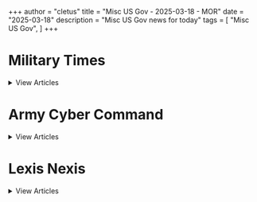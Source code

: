 +++ 
author = "cletus"
title = "Misc US Gov - 2025-03-18 - MOR"
date = "2025-03-18"
description = "Misc US Gov news for today"
tags = [
    "Misc US Gov",
]
+++

# Military Times

<details>
<summary>View Articles</summary>
<br>

<input type='checkbox' name='article_4298' value='https://www.militarytimes.com/smr/transition-guide/' /> 4298 - <a href='https://www.google.com/search?q=www.militarytimes.com+Transition+GuideOpens+in+new+window' target='_blank' rel='noopener noreferrer'>Search - </a> <a href='https://12ft.io/https://www.militarytimes.com/smr/transition-guide/' target='_blank' rel='noopener noreferrer'>Transition GuideOpens in new window</a><br>

<input type='checkbox' name='article_4299' value='https://www.militarytimes.com/smr/benefits-guide/' /> 4299 - <a href='https://www.google.com/search?q=www.militarytimes.com+Benefits+GuideOpens+in+new+window' target='_blank' rel='noopener noreferrer'>Search - </a> <a href='https://12ft.io/https://www.militarytimes.com/smr/benefits-guide/' target='_blank' rel='noopener noreferrer'>Benefits GuideOpens in new window</a><br>

<input type='checkbox' name='article_4300' value='https://www.militarytimes.com/off-duty/gearscout/' /> 4300 - <a href='https://www.google.com/search?q=www.militarytimes.com+Gear+ScoutOpens+in+new+window' target='_blank' rel='noopener noreferrer'>Search - </a> <a href='https://12ft.io/https://www.militarytimes.com/off-duty/gearscout/' target='_blank' rel='noopener noreferrer'>Gear ScoutOpens in new window</a><br>

<input type='checkbox' name='article_4301' value='https://www.militarytimes.com/m/military-times-rss-feeds/' /> 4301 - <a href='https://www.google.com/search?q=www.militarytimes.com+RSS+FeedsOpens+in+new+window' target='_blank' rel='noopener noreferrer'>Search - </a> <a href='https://12ft.io/https://www.militarytimes.com/m/military-times-rss-feeds/' target='_blank' rel='noopener noreferrer'>RSS FeedsOpens in new window</a><br>

</details>


# Army Cyber Command

<details>
<summary>View Articles</summary>
<br>

<input type='checkbox' name='article_4302' value='https://breakingdefense.com/tag/army-cyber-command/off-duty/movies-video-games' /> 4302 - <a href='https://www.google.com/search?q=breakingdefense.com+Military+Movies+%26+Video+Games' target='_blank' rel='noopener noreferrer'>Search - </a> <a href='https://12ft.io/https://breakingdefense.com/tag/army-cyber-command/off-duty/movies-video-games' target='_blank' rel='noopener noreferrer'>Military Movies & Video Games</a><br>

<input type='checkbox' name='article_4303' value='https://breakingdefense.com/tag/army-cyber-command/news/your-military/2025/03/18/the-p-51-mustang-and-the-man-who-won-the-world-war-ii-air-war-with-it/' /> 4303 - <a href='https://www.google.com/search?q=breakingdefense.com+The+P-51+Mustang+and+the+man+who+won+the+World+War+II+air+war+with+it' target='_blank' rel='noopener noreferrer'>Search - </a> <a href='https://12ft.io/https://breakingdefense.com/tag/army-cyber-command/news/your-military/2025/03/18/the-p-51-mustang-and-the-man-who-won-the-world-war-ii-air-war-with-it/' target='_blank' rel='noopener noreferrer'>The P-51 Mustang and the man who won the World War II air war with it</a><br>

<input type='checkbox' name='article_4304' value='https://breakingdefense.com/tag/army-cyber-command/news/your-air-force/2025/03/18/south-dakota-airman-charged-in-killing-of-woman-missing-since-august/' /> 4304 - <a href='https://www.google.com/search?q=breakingdefense.com+South+Dakota+airman+charged+in+killing+of+woman+missing+since+August' target='_blank' rel='noopener noreferrer'>Search - </a> <a href='https://12ft.io/https://breakingdefense.com/tag/army-cyber-command/news/your-air-force/2025/03/18/south-dakota-airman-charged-in-killing-of-woman-missing-since-august/' target='_blank' rel='noopener noreferrer'>South Dakota airman charged in killing of woman missing since August</a><br>

<input type='checkbox' name='article_4305' value='https://breakingdefense.com/tag/army-cyber-command/news/your-military/2025/03/17/us-strikes-dozens-of-houthi-sites-in-yemen-as-broader-campaign-begins/' /> 4305 - <a href='https://www.google.com/search?q=breakingdefense.com+US+strikes+dozens+of+Houthi+sites+in+Yemen+as+broader+campaign+begins' target='_blank' rel='noopener noreferrer'>Search - </a> <a href='https://12ft.io/https://breakingdefense.com/tag/army-cyber-command/news/your-military/2025/03/17/us-strikes-dozens-of-houthi-sites-in-yemen-as-broader-campaign-begins/' target='_blank' rel='noopener noreferrer'>US strikes dozens of Houthi sites in Yemen as broader campaign begins</a><br>

<input type='checkbox' name='article_4306' value='https://breakingdefense.com/tag/army-cyber-command/news/your-military/2025/03/15/this-philippine-scout-fired-his-rifle-with-one-hand-to-save-his-squad/' /> 4306 - <a href='https://www.google.com/search?q=breakingdefense.com+This+Philippine+Scout+fired+his+rifle+with+one+hand+to+save+his+squad' target='_blank' rel='noopener noreferrer'>Search - </a> <a href='https://12ft.io/https://breakingdefense.com/tag/army-cyber-command/news/your-military/2025/03/15/this-philippine-scout-fired-his-rifle-with-one-hand-to-save-his-squad/' target='_blank' rel='noopener noreferrer'>This Philippine Scout fired his rifle with one hand to save his squad</a><br>

<input type='checkbox' name='article_4307' value='https://breakingdefense.com/tag/army-cyber-command/news/your-military/2025/03/14/meet-lt-preston-one-of-the-only-pt-crewmen-to-be-awarded-the-moh/' /> 4307 - <a href='https://www.google.com/search?q=breakingdefense.com+Meet+Lt.+Preston%2C+one+of+the+only+PT+crewmen+to+be+awarded+the+MOH' target='_blank' rel='noopener noreferrer'>Search - </a> <a href='https://12ft.io/https://breakingdefense.com/tag/army-cyber-command/news/your-military/2025/03/14/meet-lt-preston-one-of-the-only-pt-crewmen-to-be-awarded-the-moh/' target='_blank' rel='noopener noreferrer'>Meet Lt. Preston, one of the only PT crewmen to be awarded the MOH</a><br>

<input type='checkbox' name='article_4308' value='https://breakingdefense.com/tag/army-cyber-command/global/mideast-africa/2025/03/14/islamic-state-leader-for-iraq-and-syria-killed-iraq-says/' /> 4308 - <a href='https://www.google.com/search?q=breakingdefense.com+Islamic+State+leader+for+Iraq+and+Syria+killed%2C+Iraq+says' target='_blank' rel='noopener noreferrer'>Search - </a> <a href='https://12ft.io/https://breakingdefense.com/tag/army-cyber-command/global/mideast-africa/2025/03/14/islamic-state-leader-for-iraq-and-syria-killed-iraq-says/' target='_blank' rel='noopener noreferrer'>Islamic State leader for Iraq and Syria killed, Iraq says</a><br>

<input type='checkbox' name='article_4309' value='https://breakingdefense.com/tag/army-cyber-command/news/your-military/2025/03/17/dod-commits-98-million-to-study-psychedelics-for-active-duty-troops/' /> 4309 - <a href='https://www.google.com/search?q=breakingdefense.com+DOD+commits+%249.8+million+to+study+psychedelics+for+active-duty+troops' target='_blank' rel='noopener noreferrer'>Search - </a> <a href='https://12ft.io/https://breakingdefense.com/tag/army-cyber-command/news/your-military/2025/03/17/dod-commits-98-million-to-study-psychedelics-for-active-duty-troops/' target='_blank' rel='noopener noreferrer'>DOD commits $9.8 million to study psychedelics for active-duty troops</a><br>

<input type='checkbox' name='article_4310' value='https://breakingdefense.com/tag/army-cyber-command/news/your-military/2025/03/17/dod-leadership-firings-spark-concerns-over-support-for-female-officers/' /> 4310 - <a href='https://www.google.com/search?q=breakingdefense.com+DOD+leadership+firings+spark+concerns+over+support+for+female+officers' target='_blank' rel='noopener noreferrer'>Search - </a> <a href='https://12ft.io/https://breakingdefense.com/tag/army-cyber-command/news/your-military/2025/03/17/dod-leadership-firings-spark-concerns-over-support-for-female-officers/' target='_blank' rel='noopener noreferrer'>DOD leadership firings spark concerns over support for female officers</a><br>

<input type='checkbox' name='article_4311' value='https://breakingdefense.com/tag/army-cyber-command/veterans/2025/03/17/va-leaders-roll-back-policy-ensuring-medical-care-for-transgender-vets/' /> 4311 - <a href='https://www.google.com/search?q=breakingdefense.com+VA+leaders+announce+end+to+all+transgender-related+care+for+vets' target='_blank' rel='noopener noreferrer'>Search - </a> <a href='https://12ft.io/https://breakingdefense.com/tag/army-cyber-command/veterans/2025/03/17/va-leaders-roll-back-policy-ensuring-medical-care-for-transgender-vets/' target='_blank' rel='noopener noreferrer'>VA leaders announce end to all transgender-related care for vets</a><br>

<input type='checkbox' name='article_4312' value='https://breakingdefense.com/tag/army-cyber-command/news/pentagon-congress/2025/03/14/senate-passes-six-month-funding-bill-to-avoid-government-shutdown/' /> 4312 - <a href='https://www.google.com/search?q=breakingdefense.com+Senate+passes+six-month+funding+bill+to+avoid+government+shutdown' target='_blank' rel='noopener noreferrer'>Search - </a> <a href='https://12ft.io/https://breakingdefense.com/tag/army-cyber-command/news/pentagon-congress/2025/03/14/senate-passes-six-month-funding-bill-to-avoid-government-shutdown/' target='_blank' rel='noopener noreferrer'>Senate passes six-month funding bill to avoid government shutdown</a><br>

<input type='checkbox' name='article_4313' value='https://breakingdefense.com/tag/army-cyber-command/military-benefits-guide/' /> 4313 - <a href='https://www.google.com/search?q=breakingdefense.com+Your+2024+Military+Times+Pay+and+Benefits+Guide' target='_blank' rel='noopener noreferrer'>Search - </a> <a href='https://12ft.io/https://breakingdefense.com/tag/army-cyber-command/military-benefits-guide/' target='_blank' rel='noopener noreferrer'>Your 2024 Military Times Pay and Benefits Guide</a><br>

<input type='checkbox' name='article_4314' value='https://breakingdefense.com/tag/army-cyber-command/pay-benefits/mil-money/2024/04/02/no-snakes-in-couches-what-to-know-for-a-smooth-pcs-move-in-2024/' /> 4314 - <a href='https://www.google.com/search?q=breakingdefense.com+What+to+know+for+a+smooth+PCS+move+in+2024' target='_blank' rel='noopener noreferrer'>Search - </a> <a href='https://12ft.io/https://breakingdefense.com/tag/army-cyber-command/pay-benefits/mil-money/2024/04/02/no-snakes-in-couches-what-to-know-for-a-smooth-pcs-move-in-2024/' target='_blank' rel='noopener noreferrer'>What to know for a smooth PCS move in 2024</a><br>

<input type='checkbox' name='article_4315' value='https://breakingdefense.com/tag/army-cyber-command/news/your-military/2025/03/14/dod-schools-allowed-to-resume-athletic-events-this-weekend-after-pause/' /> 4315 - <a href='https://www.google.com/search?q=breakingdefense.com+DOD+schools+allowed+to+resume+athletic+events+this+weekend+after+pause' target='_blank' rel='noopener noreferrer'>Search - </a> <a href='https://12ft.io/https://breakingdefense.com/tag/army-cyber-command/news/your-military/2025/03/14/dod-schools-allowed-to-resume-athletic-events-this-weekend-after-pause/' target='_blank' rel='noopener noreferrer'>DOD schools allowed to resume athletic events this weekend after pause</a><br>

<input type='checkbox' name='article_4316' value='https://breakingdefense.com/tag/army-cyber-command/pay-benefits/military-benefits/health-care/2025/03/13/military-families-face-four-key-health-care-deadlines-by-march-31/' /> 4316 - <a href='https://www.google.com/search?q=breakingdefense.com+Military+families+face+four+key+health+care+deadlines+by+March+31' target='_blank' rel='noopener noreferrer'>Search - </a> <a href='https://12ft.io/https://breakingdefense.com/tag/army-cyber-command/pay-benefits/military-benefits/health-care/2025/03/13/military-families-face-four-key-health-care-deadlines-by-march-31/' target='_blank' rel='noopener noreferrer'>Military families face four key health care deadlines by March 31</a><br>

<input type='checkbox' name='article_4317' value='https://breakingdefense.com/tag/army-cyber-command/opinion/2025/03/13/peace-or-no-peace-america-can-and-should-arm-ukraine/' /> 4317 - <a href='https://www.google.com/search?q=breakingdefense.com+Peace+or+no+peace%2C+America+can+and+should+arm+Ukraine' target='_blank' rel='noopener noreferrer'>Search - </a> <a href='https://12ft.io/https://breakingdefense.com/tag/army-cyber-command/opinion/2025/03/13/peace-or-no-peace-america-can-and-should-arm-ukraine/' target='_blank' rel='noopener noreferrer'>Peace or no peace, America can and should arm Ukraine</a><br>

<input type='checkbox' name='article_4318' value='https://breakingdefense.com/tag/army-cyber-command/pay-benefits/military-benefits/2025/03/11/military-families-tell-us-about-your-household-goods-move/' /> 4318 - <a href='https://www.google.com/search?q=breakingdefense.com+Military+families%3A+Tell+us+about+your+household+goods+move' target='_blank' rel='noopener noreferrer'>Search - </a> <a href='https://12ft.io/https://breakingdefense.com/tag/army-cyber-command/pay-benefits/military-benefits/2025/03/11/military-families-tell-us-about-your-household-goods-move/' target='_blank' rel='noopener noreferrer'>Military families: Tell us about your household goods move</a><br>

<input type='checkbox' name='article_4319' value='https://breakingdefense.com/tag/army-cyber-command/opinion/2025/03/10/there-is-free-riding-among-the-us-military-services-too/' /> 4319 - <a href='https://www.google.com/search?q=breakingdefense.com+There+is+free-riding+among+the+US+military+services%2C+too' target='_blank' rel='noopener noreferrer'>Search - </a> <a href='https://12ft.io/https://breakingdefense.com/tag/army-cyber-command/opinion/2025/03/10/there-is-free-riding-among-the-us-military-services-too/' target='_blank' rel='noopener noreferrer'>There is free-riding among the US military services, too</a><br>

<input type='checkbox' name='article_4320' value='https://breakingdefense.com/tag/army-cyber-command/pay-benefits/military-benefits/2025/03/07/moving-headaches-lead-military-to-slow-new-household-shipping-program/' /> 4320 - <a href='https://www.google.com/search?q=breakingdefense.com+Moving+headaches+lead+military+to+slow+new+household+shipping+program' target='_blank' rel='noopener noreferrer'>Search - </a> <a href='https://12ft.io/https://breakingdefense.com/tag/army-cyber-command/pay-benefits/military-benefits/2025/03/07/moving-headaches-lead-military-to-slow-new-household-shipping-program/' target='_blank' rel='noopener noreferrer'>Moving headaches lead military to slow new household shipping program</a><br>

<input type='checkbox' name='article_4321' value='https://breakingdefense.com/tag/army-cyber-command/opinion/2025/03/06/tiltrotor-will-bring-the-army-off-the-bench-in-the-indo-pacific/' /> 4321 - <a href='https://www.google.com/search?q=breakingdefense.com+Tiltrotor+will+bring+the+Army+off+the+bench+in+the+Indo-Pacific' target='_blank' rel='noopener noreferrer'>Search - </a> <a href='https://12ft.io/https://breakingdefense.com/tag/army-cyber-command/opinion/2025/03/06/tiltrotor-will-bring-the-army-off-the-bench-in-the-indo-pacific/' target='_blank' rel='noopener noreferrer'>Tiltrotor will bring the Army off the bench in the Indo-Pacific</a><br>

<input type='checkbox' name='article_4322' value='https://breakingdefense.com/tag/army-cyber-command/opinion/2025/03/04/america-needs-military-lawyers-willing-to-uphold-its-principles/' /> 4322 - <a href='https://www.google.com/search?q=breakingdefense.com+America+needs+military+lawyers+willing+to+uphold+its+principles' target='_blank' rel='noopener noreferrer'>Search - </a> <a href='https://12ft.io/https://breakingdefense.com/tag/army-cyber-command/opinion/2025/03/04/america-needs-military-lawyers-willing-to-uphold-its-principles/' target='_blank' rel='noopener noreferrer'>America needs military lawyers willing to uphold its principles</a><br>

<input type='checkbox' name='article_4323' value='https://breakingdefense.com/tag/army-cyber-command/opinion/2025/03/04/doge-shouldnt-have-unfettered-pentagon-access/' /> 4323 - <a href='https://www.google.com/search?q=breakingdefense.com+DOGE+shouldn%E2%80%99t+have+unfettered+Pentagon+access' target='_blank' rel='noopener noreferrer'>Search - </a> <a href='https://12ft.io/https://breakingdefense.com/tag/army-cyber-command/opinion/2025/03/04/doge-shouldnt-have-unfettered-pentagon-access/' target='_blank' rel='noopener noreferrer'>DOGE shouldn’t have unfettered Pentagon access</a><br>

<input type='checkbox' name='article_4324' value='https://breakingdefense.com/tag/army-cyber-command/off-duty/military-culture/2024/12/06/life-of-pie-soldier-charged-with-loan-fraud-in-bakery-boondoggle/' /> 4324 - <a href='https://www.google.com/search?q=breakingdefense.com+Life+of+pie%3A+Soldier+charged+with+loan+fraud+in+bakery+boondoggle' target='_blank' rel='noopener noreferrer'>Search - </a> <a href='https://12ft.io/https://breakingdefense.com/tag/army-cyber-command/off-duty/military-culture/2024/12/06/life-of-pie-soldier-charged-with-loan-fraud-in-bakery-boondoggle/' target='_blank' rel='noopener noreferrer'>Life of pie: Soldier charged with loan fraud in bakery boondoggle</a><br>

<input type='checkbox' name='article_4325' value='https://breakingdefense.com/tag/army-cyber-command/news/your-military/2024/11/27/marine-lights-candles-for-romantic-hotel-surprise-sets-room-on-fire/' /> 4325 - <a href='https://www.google.com/search?q=breakingdefense.com+Marine+lights+candles+for+romantic+hotel+surprise%2C+sets+room+on+fire' target='_blank' rel='noopener noreferrer'>Search - </a> <a href='https://12ft.io/https://breakingdefense.com/tag/army-cyber-command/news/your-military/2024/11/27/marine-lights-candles-for-romantic-hotel-surprise-sets-room-on-fire/' target='_blank' rel='noopener noreferrer'>Marine lights candles for romantic hotel surprise, sets room on fire</a><br>

<input type='checkbox' name='article_4326' value='https://breakingdefense.com/tag/army-cyber-command/news/your-military/2024/09/26/did-a-us-f-22-shoot-down-a-ufo-photo-of-aerial-object-adds-to-mystery/' /> 4326 - <a href='https://www.google.com/search?q=breakingdefense.com+Did+a+US+F-22+shoot+down+a+UFO%3F+Photo+of+aerial+object+adds+to+mystery' target='_blank' rel='noopener noreferrer'>Search - </a> <a href='https://12ft.io/https://breakingdefense.com/tag/army-cyber-command/news/your-military/2024/09/26/did-a-us-f-22-shoot-down-a-ufo-photo-of-aerial-object-adds-to-mystery/' target='_blank' rel='noopener noreferrer'>Did a US F-22 shoot down a UFO? Photo of aerial object adds to mystery</a><br>

<input type='checkbox' name='article_4327' value='https://breakingdefense.com/tag/army-cyber-command/news/your-air-force/2024/08/14/air-force-falcons-unveil-glorious-afsoc-themed-football-unis/' /> 4327 - <a href='https://www.google.com/search?q=breakingdefense.com+Air+Force+Falcons+unveil+glorious+AFSOC-themed+football+unis' target='_blank' rel='noopener noreferrer'>Search - </a> <a href='https://12ft.io/https://breakingdefense.com/tag/army-cyber-command/news/your-air-force/2024/08/14/air-force-falcons-unveil-glorious-afsoc-themed-football-unis/' target='_blank' rel='noopener noreferrer'>Air Force Falcons unveil glorious AFSOC-themed football unis</a><br>

<input type='checkbox' name='article_4328' value='https://breakingdefense.com/tag/army-cyber-command/news/your-military/2024/07/11/meal-ready-to-bulk-pentagon-urged-to-add-creatine-to-mres/' /> 4328 - <a href='https://www.google.com/search?q=breakingdefense.com+Meal%2C+Ready-to-Bulk%3F+Pentagon+urged+to+add+creatine+to+MREs' target='_blank' rel='noopener noreferrer'>Search - </a> <a href='https://12ft.io/https://breakingdefense.com/tag/army-cyber-command/news/your-military/2024/07/11/meal-ready-to-bulk-pentagon-urged-to-add-creatine-to-mres/' target='_blank' rel='noopener noreferrer'>Meal, Ready-to-Bulk? Pentagon urged to add creatine to MREs</a><br>

<input type='checkbox' name='article_4329' value='https://breakingdefense.com/tag/army-cyber-command/news/your-navy/2024/06/07/good-lord-the-head-of-us-2nd-fleet-is-a-pt-stud/' /> 4329 - <a href='https://www.google.com/search?q=breakingdefense.com+Good+Lord%2C+the+head+of+U.S.+2nd+Fleet+is+a+PT+stud' target='_blank' rel='noopener noreferrer'>Search - </a> <a href='https://12ft.io/https://breakingdefense.com/tag/army-cyber-command/news/your-navy/2024/06/07/good-lord-the-head-of-us-2nd-fleet-is-a-pt-stud/' target='_blank' rel='noopener noreferrer'>Good Lord, the head of U.S. 2nd Fleet is a PT stud</a><br>

<input type='checkbox' name='article_4330' value='https://breakingdefense.com/tag/army-cyber-command/news/your-military/2024/06/06/a-personal-account-of-a-paratrooper-who-jumped-into-normandy-on-d-day/' /> 4330 - <a href='https://www.google.com/search?q=breakingdefense.com+A+personal+account+of+a+paratrooper+who+jumped+into+Normandy+on+D-Day' target='_blank' rel='noopener noreferrer'>Search - </a> <a href='https://12ft.io/https://breakingdefense.com/tag/army-cyber-command/news/your-military/2024/06/06/a-personal-account-of-a-paratrooper-who-jumped-into-normandy-on-d-day/' target='_blank' rel='noopener noreferrer'>A personal account of a paratrooper who jumped into Normandy on D-Day</a><br>

<input type='checkbox' name='article_4331' value='https://breakingdefense.com/tag/army-cyber-command/off-duty/military-culture/2024/02/22/chinese-jody-hit-with-jail-time-after-stealing-military-spouse/' /> 4331 - <a href='https://www.google.com/search?q=breakingdefense.com+Chinese+Jody+hit+with+jail+time+after+stealing+military+spouse' target='_blank' rel='noopener noreferrer'>Search - </a> <a href='https://12ft.io/https://breakingdefense.com/tag/army-cyber-command/off-duty/military-culture/2024/02/22/chinese-jody-hit-with-jail-time-after-stealing-military-spouse/' target='_blank' rel='noopener noreferrer'>Chinese Jody hit with jail time after stealing military spouse</a><br>

<input type='checkbox' name='article_4332' value='https://breakingdefense.com/tag/army-cyber-command/news/your-military/2024/02/20/chatgpt-val-sailor-claims-ai-helped-write-annual-performance-eval/' /> 4332 - <a href='https://www.google.com/search?q=breakingdefense.com+ChatGPT-val%3A+Sailor+claims+AI+helped+write+annual+performance+eval' target='_blank' rel='noopener noreferrer'>Search - </a> <a href='https://12ft.io/https://breakingdefense.com/tag/army-cyber-command/news/your-military/2024/02/20/chatgpt-val-sailor-claims-ai-helped-write-annual-performance-eval/' target='_blank' rel='noopener noreferrer'>ChatGPT-val: Sailor claims AI helped write annual performance eval</a><br>

<input type='checkbox' name='article_4333' value='https://breakingdefense.com/tag/army-cyber-command/off-duty/military-culture/2024/01/30/passenger-absolved-of-in-flight-bomb-hoax-that-prompted-f-18-response/' /> 4333 - <a href='https://www.google.com/search?q=breakingdefense.com+Passenger+absolved+of+in-flight+bomb+hoax+that+prompted+F-18+response' target='_blank' rel='noopener noreferrer'>Search - </a> <a href='https://12ft.io/https://breakingdefense.com/tag/army-cyber-command/off-duty/military-culture/2024/01/30/passenger-absolved-of-in-flight-bomb-hoax-that-prompted-f-18-response/' target='_blank' rel='noopener noreferrer'>Passenger absolved of in-flight bomb hoax that prompted F-18 response</a><br>

<input type='checkbox' name='article_4334' value='https://breakingdefense.com/tag/army-cyber-command/video/2025/03/14/troops-quality-of-life-improvements-defense-news-weekly-full-episode-31525/' /> 4334 - <a href='https://www.google.com/search?q=breakingdefense.com+Troops%E2%80%99+quality+of+life+improvements%3F+%7C+Defense+News+Weekly+Full+Episode+3.15.25' target='_blank' rel='noopener noreferrer'>Search - </a> <a href='https://12ft.io/https://breakingdefense.com/tag/army-cyber-command/video/2025/03/14/troops-quality-of-life-improvements-defense-news-weekly-full-episode-31525/' target='_blank' rel='noopener noreferrer'>Troops’ quality of life improvements? | Defense News Weekly Full Episode 3.15.25</a><br>

<input type='checkbox' name='article_4335' value='https://breakingdefense.com/tag/army-cyber-command/video/2025/03/14/how-to-foster-better-troops-and-more-of-them-in-2025/' /> 4335 - <a href='https://www.google.com/search?q=breakingdefense.com+How+to+foster+better+troops+%E2%80%94+and+more+of+them+%E2%80%94+in+2025' target='_blank' rel='noopener noreferrer'>Search - </a> <a href='https://12ft.io/https://breakingdefense.com/tag/army-cyber-command/video/2025/03/14/how-to-foster-better-troops-and-more-of-them-in-2025/' target='_blank' rel='noopener noreferrer'>How to foster better troops — and more of them — in 2025</a><br>

<input type='checkbox' name='article_4336' value='https://breakingdefense.com/tag/army-cyber-command/video/2025/03/14/leading-house-democrat-on-military-panel-on-abortion-ivf-bills-for-military-women/' /> 4336 - <a href='https://www.google.com/search?q=breakingdefense.com+Leading+House+Democrat+on+military+panel+on+abortion%2C+IVF+bills+for+military+women' target='_blank' rel='noopener noreferrer'>Search - </a> <a href='https://12ft.io/https://breakingdefense.com/tag/army-cyber-command/video/2025/03/14/leading-house-democrat-on-military-panel-on-abortion-ivf-bills-for-military-women/' target='_blank' rel='noopener noreferrer'>Leading House Democrat on military panel on abortion, IVF bills for military women</a><br>

<input type='checkbox' name='article_4337' value='https://breakingdefense.com/tag/army-cyber-command/video/2025/03/14/is-voice-control-the-future-of-military-drone-piloting/' /> 4337 - <a href='https://www.google.com/search?q=breakingdefense.com+Is+voice-control+the+future+of+military+drone+piloting%3F' target='_blank' rel='noopener noreferrer'>Search - </a> <a href='https://12ft.io/https://breakingdefense.com/tag/army-cyber-command/video/2025/03/14/is-voice-control-the-future-of-military-drone-piloting/' target='_blank' rel='noopener noreferrer'>Is voice-control the future of military drone piloting?</a><br>

<input type='checkbox' name='article_4338' value='https://breakingdefense.com/tag/army-cyber-command/video/2025/03/14/despite-being-gravely-wounded-this-ranger-refused-to-leave-his-men-in-the-vietnamese-jungle/' /> 4338 - <a href='https://www.google.com/search?q=breakingdefense.com+Despite+being+gravely+wounded%2C+this+Ranger+refused+to+leave+his+men+in+the+Vietnamese+jungle' target='_blank' rel='noopener noreferrer'>Search - </a> <a href='https://12ft.io/https://breakingdefense.com/tag/army-cyber-command/video/2025/03/14/despite-being-gravely-wounded-this-ranger-refused-to-leave-his-men-in-the-vietnamese-jungle/' target='_blank' rel='noopener noreferrer'>Despite being gravely wounded, this Ranger refused to leave his men in the Vietnamese jungle</a><br>

<input type='checkbox' name='article_4339' value='https://breakingdefense.com/tag/army-cyber-command/video/2025/03/12/rep-chrissy-houlahan-pushes-for-new-military-abortion-access-rules/' /> 4339 - <a href='https://www.google.com/search?q=breakingdefense.com+Rep.+Chrissy+Houlahan+pushes+for+new+military+abortion+access+rules' target='_blank' rel='noopener noreferrer'>Search - </a> <a href='https://12ft.io/https://breakingdefense.com/tag/army-cyber-command/video/2025/03/12/rep-chrissy-houlahan-pushes-for-new-military-abortion-access-rules/' target='_blank' rel='noopener noreferrer'>Rep. Chrissy Houlahan pushes for new military abortion access rules</a><br>

<input type='checkbox' name='article_4340' value='https://breakingdefense.com/tag/army-cyber-command/veterans/2025/01/10/trump-picks-senate-candidate-sam-brown-to-head-va-memorial-affairs/' /> 4340 - <a href='https://www.google.com/search?q=breakingdefense.com+Trump+picks+Senate+candidate+Sam+Brown+to+head+VA+memorial+affairs' target='_blank' rel='noopener noreferrer'>Search - </a> <a href='https://12ft.io/https://breakingdefense.com/tag/army-cyber-command/veterans/2025/01/10/trump-picks-senate-candidate-sam-brown-to-head-va-memorial-affairs/' target='_blank' rel='noopener noreferrer'>Trump picks Senate candidate Sam Brown to head VA memorial affairs</a><br>

<input type='checkbox' name='article_4341' value='https://breakingdefense.com/tag/army-cyber-command/pay-benefits/military-benefits/health-care/2025/01/09/expecting-mothers-overseas-now-have-doula-coverage-in-tricare-test/' /> 4341 - <a href='https://www.google.com/search?q=breakingdefense.com+Expecting+mothers+overseas+now+have+doula+coverage+in+Tricare+test' target='_blank' rel='noopener noreferrer'>Search - </a> <a href='https://12ft.io/https://breakingdefense.com/tag/army-cyber-command/pay-benefits/military-benefits/health-care/2025/01/09/expecting-mothers-overseas-now-have-doula-coverage-in-tricare-test/' target='_blank' rel='noopener noreferrer'>Expecting mothers overseas now have doula coverage in Tricare test</a><br>

<input type='checkbox' name='article_4342' value='https://breakingdefense.com/tag/army-cyber-command/pay-benefits/military-benefits/health-care/2025/01/09/triwest-switch-sparks-deluge-of-misdirected-calls-health-net-says/' /> 4342 - <a href='https://www.google.com/search?q=breakingdefense.com+TriWest+switch+sparks+%E2%80%98deluge+of+misdirected+calls%2C%E2%80%99+Health+Net+says' target='_blank' rel='noopener noreferrer'>Search - </a> <a href='https://12ft.io/https://breakingdefense.com/tag/army-cyber-command/pay-benefits/military-benefits/health-care/2025/01/09/triwest-switch-sparks-deluge-of-misdirected-calls-health-net-says/' target='_blank' rel='noopener noreferrer'>TriWest switch sparks ‘deluge of misdirected calls,’ Health Net says</a><br>

<input type='checkbox' name='article_4343' value='https://breakingdefense.com/tag/army-cyber-command/veterans/2025/01/09/vets-wont-see-disruptions-in-va-services-amid-white-house-changes/' /> 4343 - <a href='https://www.google.com/search?q=breakingdefense.com+Vets+won%E2%80%99t+see+disruptions+in+VA+services+amid+White+House+changes' target='_blank' rel='noopener noreferrer'>Search - </a> <a href='https://12ft.io/https://breakingdefense.com/tag/army-cyber-command/veterans/2025/01/09/vets-wont-see-disruptions-in-va-services-amid-white-house-changes/' target='_blank' rel='noopener noreferrer'>Vets won’t see disruptions in VA services amid White House changes</a><br>

<input type='checkbox' name='article_4344' value='https://breakingdefense.com/tag/army-cyber-command/veterans/2025/01/08/va-eases-benefits-rules-for-cancers-from-post-911-service-k2-tours/' /> 4344 - <a href='https://www.google.com/search?q=breakingdefense.com+VA+eases+benefits+rules+for+cancers+from+Post-9%2F11+service%2C+K2+tours' target='_blank' rel='noopener noreferrer'>Search - </a> <a href='https://12ft.io/https://breakingdefense.com/tag/army-cyber-command/veterans/2025/01/08/va-eases-benefits-rules-for-cancers-from-post-911-service-k2-tours/' target='_blank' rel='noopener noreferrer'>VA eases benefits rules for cancers from Post-9/11 service, K2 tours</a><br>

<input type='checkbox' name='article_4345' value='https://breakingdefense.com/tag/army-cyber-command/news/pentagon-congress/2025/01/06/advocates-reach-deal-with-dod-on-dont-ask-dont-tell-dismissals/' /> 4345 - <a href='https://www.google.com/search?q=breakingdefense.com+Advocates+reach+deal+with+DOD+on+%E2%80%98don%E2%80%99t+ask%2C+don%E2%80%99t+tell%E2%80%99+dismissals' target='_blank' rel='noopener noreferrer'>Search - </a> <a href='https://12ft.io/https://breakingdefense.com/tag/army-cyber-command/news/pentagon-congress/2025/01/06/advocates-reach-deal-with-dod-on-dont-ask-dont-tell-dismissals/' target='_blank' rel='noopener noreferrer'>Advocates reach deal with DOD on ‘don’t ask, don’t tell’ dismissals</a><br>

<input type='checkbox' name='article_4346' value='https://breakingdefense.com/tag/army-cyber-command/education-transition/2025/01/03/some-vets-get-12-extra-months-of-college-benefits-under-new-va-rules/' /> 4346 - <a href='https://www.google.com/search?q=breakingdefense.com+Some+vets+get+12+extra+months+of+college+benefits+under+new+VA+rules' target='_blank' rel='noopener noreferrer'>Search - </a> <a href='https://12ft.io/https://breakingdefense.com/tag/army-cyber-command/education-transition/2025/01/03/some-vets-get-12-extra-months-of-college-benefits-under-new-va-rules/' target='_blank' rel='noopener noreferrer'>Some vets get 12 extra months of college benefits under new VA rules</a><br>

<input type='checkbox' name='article_4347' value='https://breakingdefense.com/tag/army-cyber-command/flashpoints/extremism-disinformation/2025/01/02/green-beret-identified-as-driver-in-cybertruck-blast-at-trump-hotel/' /> 4347 - <a href='https://www.google.com/search?q=breakingdefense.com+Green+Beret+identified+as+driver+in+Cybertruck+blast+at+Trump+Hotel' target='_blank' rel='noopener noreferrer'>Search - </a> <a href='https://12ft.io/https://breakingdefense.com/tag/army-cyber-command/flashpoints/extremism-disinformation/2025/01/02/green-beret-identified-as-driver-in-cybertruck-blast-at-trump-hotel/' target='_blank' rel='noopener noreferrer'>Green Beret identified as driver in Cybertruck blast at Trump Hotel</a><br>

<input type='checkbox' name='article_4348' value='https://breakingdefense.com/tag/army-cyber-command/news/your-military/2025/01/02/new-orleans-attack-suspect-identified-as-army-vet-inspired-by-isis/' /> 4348 - <a href='https://www.google.com/search?q=breakingdefense.com+New+Orleans+attack+suspect+identified+as+Army+vet+%E2%80%98inspired+by+ISIS%E2%80%99' target='_blank' rel='noopener noreferrer'>Search - </a> <a href='https://12ft.io/https://breakingdefense.com/tag/army-cyber-command/news/your-military/2025/01/02/new-orleans-attack-suspect-identified-as-army-vet-inspired-by-isis/' target='_blank' rel='noopener noreferrer'>New Orleans attack suspect identified as Army vet ‘inspired by ISIS’</a><br>

<input type='checkbox' name='article_4349' value='https://breakingdefense.com/tag/army-cyber-command/news/pentagon-congress/2025/01/02/breaking-down-the-number-of-veterans-in-the-119th-congress/' /> 4349 - <a href='https://www.google.com/search?q=breakingdefense.com+Breaking+down+the+number+of+veterans+in+the+119th+Congress' target='_blank' rel='noopener noreferrer'>Search - </a> <a href='https://12ft.io/https://breakingdefense.com/tag/army-cyber-command/news/pentagon-congress/2025/01/02/breaking-down-the-number-of-veterans-in-the-119th-congress/' target='_blank' rel='noopener noreferrer'>Breaking down the number of veterans in the 119th Congress</a><br>

<input type='checkbox' name='article_4350' value='https://breakingdefense.com/tag/army-cyber-command/news/your-navy/2025/03/14/navy-details-separation-process-for-transgender-personnel/' /> 4350 - <a href='https://www.google.com/search?q=breakingdefense.com+Navy+details+separation+process+for+transgender+personnel' target='_blank' rel='noopener noreferrer'>Search - </a> <a href='https://12ft.io/https://breakingdefense.com/tag/army-cyber-command/news/your-navy/2025/03/14/navy-details-separation-process-for-transgender-personnel/' target='_blank' rel='noopener noreferrer'>Navy details separation process for transgender personnel</a><br>

<input type='checkbox' name='article_4351' value='https://breakingdefense.com/tag/army-cyber-command/news/your-military/2025/03/13/hegseth-orders-review-of-military-grooming-and-fitness-standards/' /> 4351 - <a href='https://www.google.com/search?q=breakingdefense.com+Hegseth+orders+review+of+military+grooming+and+fitness+standards' target='_blank' rel='noopener noreferrer'>Search - </a> <a href='https://12ft.io/https://breakingdefense.com/tag/army-cyber-command/news/your-military/2025/03/13/hegseth-orders-review-of-military-grooming-and-fitness-standards/' target='_blank' rel='noopener noreferrer'>Hegseth orders review of military grooming and fitness standards</a><br>

<input type='checkbox' name='article_4352' value='https://breakingdefense.com/tag/army-cyber-command/feature/SECDEFHegseth' /> 4352 - <a href='https://www.google.com/search?q=breakingdefense.com+SECRETARY+OF+DEFENSE+PETE+HEGSETH' target='_blank' rel='noopener noreferrer'>Search - </a> <a href='https://12ft.io/https://breakingdefense.com/tag/army-cyber-command/feature/SECDEFHegseth' target='_blank' rel='noopener noreferrer'>SECRETARY OF DEFENSE PETE HEGSETH</a><br>

<input type='checkbox' name='article_4353' value='https://breakingdefense.com/tag/army-cyber-command/portfolio/1779631/sarah-ortega-corona' /> 4353 - <a href='https://www.google.com/search?q=breakingdefense.com+Airman+1st+Class+Sarah+Ortega+Corona' target='_blank' rel='noopener noreferrer'>Search - </a> <a href='https://12ft.io/https://breakingdefense.com/tag/army-cyber-command/portfolio/1779631/sarah-ortega-corona' target='_blank' rel='noopener noreferrer'>Airman 1st Class Sarah Ortega Corona</a><br>

<input type='checkbox' name='article_4354' value='https://breakingdefense.com/tag/army-cyber-command/portfolio/1829617/arnet-tamayo' /> 4354 - <a href='https://www.google.com/search?q=breakingdefense.com+Airman+1st+Class+Arnet+Tamayo' target='_blank' rel='noopener noreferrer'>Search - </a> <a href='https://12ft.io/https://breakingdefense.com/tag/army-cyber-command/portfolio/1829617/arnet-tamayo' target='_blank' rel='noopener noreferrer'>Airman 1st Class Arnet Tamayo</a><br>

<input type='checkbox' name='article_4355' value='https://breakingdefense.com/tag/army-cyber-command/portfolio/1645608/samantha-jetzer' /> 4355 - <a href='https://www.google.com/search?q=breakingdefense.com+Petty+Officer+1st+Class+Samantha+Jetzer' target='_blank' rel='noopener noreferrer'>Search - </a> <a href='https://12ft.io/https://breakingdefense.com/tag/army-cyber-command/portfolio/1645608/samantha-jetzer' target='_blank' rel='noopener noreferrer'>Petty Officer 1st Class Samantha Jetzer</a><br>

<input type='checkbox' name='article_4356' value='https://breakingdefense.com/tag/army-cyber-command/portfolio/1197340/scott-barnes' /> 4356 - <a href='https://www.google.com/search?q=breakingdefense.com+Petty+Officer+1st+Class+Scott+Barnes' target='_blank' rel='noopener noreferrer'>Search - </a> <a href='https://12ft.io/https://breakingdefense.com/tag/army-cyber-command/portfolio/1197340/scott-barnes' target='_blank' rel='noopener noreferrer'>Petty Officer 1st Class Scott Barnes</a><br>

<input type='checkbox' name='article_4357' value='https://breakingdefense.com/tag/army-cyber-command/portfolio/1737570/iain-page' /> 4357 - <a href='https://www.google.com/search?q=breakingdefense.com+Petty+Officer+2nd+Class+Iain+Page' target='_blank' rel='noopener noreferrer'>Search - </a> <a href='https://12ft.io/https://breakingdefense.com/tag/army-cyber-command/portfolio/1737570/iain-page' target='_blank' rel='noopener noreferrer'>Petty Officer 2nd Class Iain Page</a><br>

<input type='checkbox' name='article_4358' value='https://breakingdefense.com/tag/army-cyber-command/portfolio/1525710/tobias-levene' /> 4358 - <a href='https://www.google.com/search?q=breakingdefense.com+Petty+Officer+2nd+Class+Tobias+Levene' target='_blank' rel='noopener noreferrer'>Search - </a> <a href='https://12ft.io/https://breakingdefense.com/tag/army-cyber-command/portfolio/1525710/tobias-levene' target='_blank' rel='noopener noreferrer'>Petty Officer 2nd Class Tobias Levene</a><br>

</details>


# Lexis Nexis

<details>
<summary>View Articles</summary>
<br>

<input type='checkbox' name='article_4359' value='https://www.lexisnexis.com/community/insights/legal/b/thought-leadership/posts/rupp-pfalzgraf-drives-10-increase-in-case-workload-by-adopting-lexis-ai' /> 4359 - <a href='https://www.google.com/search?q=www.lexisnexis.com+Rupp+Pfalzgraf+Drives+10%25+Increase+in+Case+Workload+by+Adopting+Lexis%2B+AI' target='_blank' rel='noopener noreferrer'>Search - </a> <a href='https://12ft.io/https://www.lexisnexis.com/community/insights/legal/b/thought-leadership/posts/rupp-pfalzgraf-drives-10-increase-in-case-workload-by-adopting-lexis-ai' target='_blank' rel='noopener noreferrer'>Rupp Pfalzgraf Drives 10% Increase in Case Workload by Adopting Lexis+ AI</a><br>

<input type='checkbox' name='article_4360' value='https://www.lexisnexis.com/community/insights/legal/b/practical-guidance/posts/revolutionize-your-practice-the-power-of-km-and-ai-in-law-firms' /> 4360 - <a href='https://www.google.com/search?q=www.lexisnexis.com+Revolutionize+Your+Practice%3A+The+Power+of+KM+and+AI+in+Law+F...' target='_blank' rel='noopener noreferrer'>Search - </a> <a href='https://12ft.io/https://www.lexisnexis.com/community/insights/legal/b/practical-guidance/posts/revolutionize-your-practice-the-power-of-km-and-ai-in-law-firms' target='_blank' rel='noopener noreferrer'>Revolutionize Your Practice: The Power of KM and AI in Law F...</a><br>

<input type='checkbox' name='article_4361' value='https://www.lexisnexis.com/community/insights/legal/b/thought-leadership/posts/essential-strategies-for-in-house-counsel-navigating-upcoming-h-1b-visa-program-changes' /> 4361 - <a href='https://www.google.com/search?q=www.lexisnexis.com+Essential+Strategies+for+In-House+Counsel%3A+Navigating+Upcoming...' target='_blank' rel='noopener noreferrer'>Search - </a> <a href='https://12ft.io/https://www.lexisnexis.com/community/insights/legal/b/thought-leadership/posts/essential-strategies-for-in-house-counsel-navigating-upcoming-h-1b-visa-program-changes' target='_blank' rel='noopener noreferrer'>Essential Strategies for In-House Counsel: Navigating Upcoming...</a><br>

<input type='checkbox' name='article_4362' value='https://www.lexisnexis.com/community/insights/legal/b/thought-leadership/posts/5-things-litigators-should-look-for-in-a-legal-research-tool' /> 4362 - <a href='https://www.google.com/search?q=www.lexisnexis.com+5+Things+Litigators+Should+Look+for+in+a+Legal+Research+Tool' target='_blank' rel='noopener noreferrer'>Search - </a> <a href='https://12ft.io/https://www.lexisnexis.com/community/insights/legal/b/thought-leadership/posts/5-things-litigators-should-look-for-in-a-legal-research-tool' target='_blank' rel='noopener noreferrer'>5 Things Litigators Should Look for in a Legal Research Tool</a><br>

<input type='checkbox' name='article_4363' value='https://www.lexisnexis.com/community/insights/legal/b/product-announcement/posts/the-next-chapter-in-legal-tech-innovation-introducing-protege' /> 4363 - <a href='https://www.google.com/search?q=www.lexisnexis.com+The+Next+Chapter+in+Legal+Tech+Innovation%3A+Introducing+Prot%C3%A9g%C3%A9...' target='_blank' rel='noopener noreferrer'>Search - </a> <a href='https://12ft.io/https://www.lexisnexis.com/community/insights/legal/b/product-announcement/posts/the-next-chapter-in-legal-tech-innovation-introducing-protege' target='_blank' rel='noopener noreferrer'>The Next Chapter in Legal Tech Innovation: Introducing Protégé...</a><br>

<input type='checkbox' name='article_4364' value='https://www.lexisnexis.com/community/insights/legal/b/practical-guidance/posts/the-revival-of-the-robinson-patman-act' /> 4364 - <a href='https://www.google.com/search?q=www.lexisnexis.com+The+Revival+of+the+Robinson-Patman+Act' target='_blank' rel='noopener noreferrer'>Search - </a> <a href='https://12ft.io/https://www.lexisnexis.com/community/insights/legal/b/practical-guidance/posts/the-revival-of-the-robinson-patman-act' target='_blank' rel='noopener noreferrer'>The Revival of the Robinson-Patman Act</a><br>

<input type='checkbox' name='article_4365' value='https://www.lexisnexis.com/community/insights/legal/b/product-announcement/posts/introducing-labor-employment-arbitration-visuals-on-lexis' /> 4365 - <a href='https://www.google.com/search?q=www.lexisnexis.com+Introducing+Labor+%26+Employment+Arbitration+Visuals+on+Lexis%2B' target='_blank' rel='noopener noreferrer'>Search - </a> <a href='https://12ft.io/https://www.lexisnexis.com/community/insights/legal/b/product-announcement/posts/introducing-labor-employment-arbitration-visuals-on-lexis' target='_blank' rel='noopener noreferrer'>Introducing Labor & Employment Arbitration Visuals on Lexis+</a><br>

<input type='checkbox' name='article_4366' value='https://www.lexisnexis.com/community/insights/legal/b/product-features/posts/how-lexis-ai-delivers-hallucination-free-linked-legal-citations' /> 4366 - <a href='https://www.google.com/search?q=www.lexisnexis.com+How+Lexis%2B+AI+Delivers+%22Hallucination-Free%22+Linked...' target='_blank' rel='noopener noreferrer'>Search - </a> <a href='https://12ft.io/https://www.lexisnexis.com/community/insights/legal/b/product-features/posts/how-lexis-ai-delivers-hallucination-free-linked-legal-citations' target='_blank' rel='noopener noreferrer'>How Lexis+ AI Delivers "Hallucination-Free" Linked...</a><br>

<input type='checkbox' name='article_4367' value='https://www.lexisnexis.com/community/insights/legal/b/industry-awareness/posts/launch-of-lexisnexis-protege-for-lexis-ai-stirs-up-buzz-at-iltacon-2024' /> 4367 - <a href='https://www.google.com/search?q=www.lexisnexis.com+Launch+of+LexisNexis+Prot%C3%A9g%C3%A9+for+Lexis%2B+AI+Stirs+Up+Buzz+at+ILTACON+2024' target='_blank' rel='noopener noreferrer'>Search - </a> <a href='https://12ft.io/https://www.lexisnexis.com/community/insights/legal/b/industry-awareness/posts/launch-of-lexisnexis-protege-for-lexis-ai-stirs-up-buzz-at-iltacon-2024' target='_blank' rel='noopener noreferrer'>Launch of LexisNexis Protégé for Lexis+ AI Stirs Up Buzz at ILTACON 2024</a><br>

<input type='checkbox' name='article_4368' value='https://www.lexisnexis.com/community/insights/legal/b/product-features/posts/lexisnexis-counsellink-wins-contract-lifecycle-management-platform-of-the-year-in-2024-legaltech-breakthrough-awards-program' /> 4368 - <a href='https://www.google.com/search?q=www.lexisnexis.com+LexisNexis%C2%AE+CounselLink%2B%E2%84%A2+Wins+%22Contract+Lifecycle+Management...LexisNexis%C2%AE+CounselLink%2B%E2%84%A2+has+been+honored+with+the+prestigious+title+of+%22Contract+Lifecycle+Management+Platform+of+the+Year%22+in+the+2024+LegalTech+Breakthrough+Awards.+This+recognition...' target='_blank' rel='noopener noreferrer'>Search - </a> <a href='https://12ft.io/https://www.lexisnexis.com/community/insights/legal/b/product-features/posts/lexisnexis-counsellink-wins-contract-lifecycle-management-platform-of-the-year-in-2024-legaltech-breakthrough-awards-program' target='_blank' rel='noopener noreferrer'>LexisNexis® CounselLink+™ Wins "Contract Lifecycle Management...LexisNexis® CounselLink+™ has been honored with the prestigious title of "Contract Lifecycle Management Platform of the Year" in the 2024 LegalTech Breakthrough Awards. This recognition...</a><br>

<input type='checkbox' name='article_4369' value='https://www.lexisnexis.com/community/insights/legal/b/product-features/posts/create-first-drafts-of-legal-documents-in-minutes-by-answering-a-few-questions-from-lexis-automated-templates' /> 4369 - <a href='https://www.google.com/search?q=www.lexisnexis.com+Create+First+Drafts+of+Legal+Documents+in+Minutes+by+Answering...By%3A+LexisNexis+Practical+Guidance+%0A+Every+lawyer+has+experienced+the+frustration+of+managing+a+seemingly+endless+stream+of+legal+documents%2C+in+which+they+are+stuck+manually+drafting+one+document+at+a+time...' target='_blank' rel='noopener noreferrer'>Search - </a> <a href='https://12ft.io/https://www.lexisnexis.com/community/insights/legal/b/product-features/posts/create-first-drafts-of-legal-documents-in-minutes-by-answering-a-few-questions-from-lexis-automated-templates' target='_blank' rel='noopener noreferrer'>Create First Drafts of Legal Documents in Minutes by Answering...By: LexisNexis Practical Guidance 
 Every lawyer has experienced the frustration of managing a seemingly endless stream of legal documents, in which they are stuck manually drafting one document at a time...</a><br>

<input type='checkbox' name='article_4370' value='https://www.lexisnexis.com/community/insights/legal/b/product-features/posts/data-driven-insights-the-key-to-winning-cases' /> 4370 - <a href='https://www.google.com/search?q=www.lexisnexis.com+Data-Driven+Insights%3A+The+Key+to+Winning+CasesBy+Madison+Johnson%2C+Esq.+%7C+Marketing+Manager+%0A+Legal+analytics+has+now+become+table+stakes+for+litigation%2C+with+roughly+seven+in+10+legal+professionals+at+law+firms+of+various+sizes+using+them+in+2024...' target='_blank' rel='noopener noreferrer'>Search - </a> <a href='https://12ft.io/https://www.lexisnexis.com/community/insights/legal/b/product-features/posts/data-driven-insights-the-key-to-winning-cases' target='_blank' rel='noopener noreferrer'>Data-Driven Insights: The Key to Winning CasesBy Madison Johnson, Esq. | Marketing Manager 
 Legal analytics has now become table stakes for litigation, with roughly seven in 10 legal professionals at law firms of various sizes using them in 2024...</a><br>

<input type='checkbox' name='article_4371' value='https://www.lexisnexis.com/community/insights/legal/b/product-features/posts/5-ways-law-firms-will-benefit-from-lexisnexis-integration-with-infodash' /> 4371 - <a href='https://www.google.com/search?q=www.lexisnexis.com+5+Ways+Law+Firms+Will+Benefit+from+LexisNexis+Integration+with...By%3A+LexisNexis+%0A+An+important+collaboration+was+announced+this+month+that+represents+a+step+forward+in+legal+information+integration%2C+allowing+law+firms+to+leverage+external+data+more+effectively+alongside...' target='_blank' rel='noopener noreferrer'>Search - </a> <a href='https://12ft.io/https://www.lexisnexis.com/community/insights/legal/b/product-features/posts/5-ways-law-firms-will-benefit-from-lexisnexis-integration-with-infodash' target='_blank' rel='noopener noreferrer'>5 Ways Law Firms Will Benefit from LexisNexis Integration with...By: LexisNexis 
 An important collaboration was announced this month that represents a step forward in legal information integration, allowing law firms to leverage external data more effectively alongside...</a><br>

<input type='checkbox' name='article_4372' value='https://www.lexisnexis.com/community/insights/legal/b/product-features/posts/obtain-fast-insights-into-complex-legal-issues-with-legal-ai-summarization-tool' /> 4372 - <a href='https://www.google.com/search?q=www.lexisnexis.com+Obtain+Fast+Insights+into+Complex+Legal+Issues+with+Legal+AI...By%3A+Liz+Christman+%0A+The+practice+of+law+revolves+around+the+interpretation+of+complex+documents%2C+which+can+be+tedious+and+time-consuming.+But+what+if+there+was+a+tool+that+could+quickly+summarize+these...' target='_blank' rel='noopener noreferrer'>Search - </a> <a href='https://12ft.io/https://www.lexisnexis.com/community/insights/legal/b/product-features/posts/obtain-fast-insights-into-complex-legal-issues-with-legal-ai-summarization-tool' target='_blank' rel='noopener noreferrer'>Obtain Fast Insights into Complex Legal Issues with Legal AI...By: Liz Christman 
 The practice of law revolves around the interpretation of complex documents, which can be tedious and time-consuming. But what if there was a tool that could quickly summarize these...</a><br>

<input type='checkbox' name='article_4373' value='https://www.lexisnexis.com/community/insights/legal/b/product-features/posts/4-tips-for-improving-your-legal-searches-with-generative-engines' /> 4373 - <a href='https://www.google.com/search?q=www.lexisnexis.com+4+Tips+for+Improving+Your+Legal+Searches+with+Generative+Eng...By+Jennifer+Belz+%0A+The+emergence+of+generative+engines+%E2%80%94+a+new+wave+of+generative+artificial+intelligence+%28Gen+AI%29+%E2%80%94+is+poised+to+revolutionize+the+way+lawyers+approach+legal+research.+But...' target='_blank' rel='noopener noreferrer'>Search - </a> <a href='https://12ft.io/https://www.lexisnexis.com/community/insights/legal/b/product-features/posts/4-tips-for-improving-your-legal-searches-with-generative-engines' target='_blank' rel='noopener noreferrer'>4 Tips for Improving Your Legal Searches with Generative Eng...By Jennifer Belz 
 The emergence of generative engines — a new wave of generative artificial intelligence (Gen AI) — is poised to revolutionize the way lawyers approach legal research. But...</a><br>

<input type='checkbox' name='article_4374' value='https://www.lexisnexis.com/community/insights/legal/b/product-features/posts/how-to-extract-and-analyze-legal-documents-with-gen-ai' /> 4374 - <a href='https://www.google.com/search?q=www.lexisnexis.com+How+to+Extract+and+Analyze+Legal+Documents+with+Gen+AIBy+Jake+Nelson+%0A+Legal+professionals+continue+to+dive+into+the+brave+new+world+of+generative+artificial+intelligence+%28Gen+AI%29+to+explore+possible+use+cases+for+this+exciting+new+technology.+For+those+practicing...' target='_blank' rel='noopener noreferrer'>Search - </a> <a href='https://12ft.io/https://www.lexisnexis.com/community/insights/legal/b/product-features/posts/how-to-extract-and-analyze-legal-documents-with-gen-ai' target='_blank' rel='noopener noreferrer'>How to Extract and Analyze Legal Documents with Gen AIBy Jake Nelson 
 Legal professionals continue to dive into the brave new world of generative artificial intelligence (Gen AI) to explore possible use cases for this exciting new technology. For those practicing...</a><br>

<input type='checkbox' name='article_4375' value='https://www.lexisnexis.com/community/insights/legal/b/product-features/posts/how-lexis-ai-can-help-you-write-legal-memos-faster' /> 4375 - <a href='https://www.google.com/search?q=www.lexisnexis.com+How+Lexis%2B+AI+Can+Help+You+Write+Legal+Memos+FasterBy+Jake+Nelson+%0A+One+of+the+foundations+of+the+practice+of+law+is+the+legal+memorandum.+Legal+memos+provide+an+objective+summary+and+analysis+of+relevant+legal+principles%2C+statutes%2C+regulations%2C+case+law...' target='_blank' rel='noopener noreferrer'>Search - </a> <a href='https://12ft.io/https://www.lexisnexis.com/community/insights/legal/b/product-features/posts/how-lexis-ai-can-help-you-write-legal-memos-faster' target='_blank' rel='noopener noreferrer'>How Lexis+ AI Can Help You Write Legal Memos FasterBy Jake Nelson 
 One of the foundations of the practice of law is the legal memorandum. Legal memos provide an objective summary and analysis of relevant legal principles, statutes, regulations, case law...</a><br>

<input type='checkbox' name='article_4376' value='https://www.lexisnexis.com/community/insights/legal/b/product-features/posts/lexisnexis-rolls-out-free-access-to-lexis-ai-for-law-students' /> 4376 - <a href='https://www.google.com/search?q=www.lexisnexis.com+LexisNexis+Rolls+Out+Free+Access+To+Lexis%2B+AI+For+Law+Studen...By+Carolyn+Bach+%7C+Sr.+Manager%2C+Faculty+and+Knowledge+%26+Research+Program+%0A+A+recent+survey+of+law+school+librarians+and+legal+technology+professors+found+that+78%25+of+law+school+faculty+have+plans+to...' target='_blank' rel='noopener noreferrer'>Search - </a> <a href='https://12ft.io/https://www.lexisnexis.com/community/insights/legal/b/product-features/posts/lexisnexis-rolls-out-free-access-to-lexis-ai-for-law-students' target='_blank' rel='noopener noreferrer'>LexisNexis Rolls Out Free Access To Lexis+ AI For Law Studen...By Carolyn Bach | Sr. Manager, Faculty and Knowledge & Research Program 
 A recent survey of law school librarians and legal technology professors found that 78% of law school faculty have plans to...</a><br>

</details>

